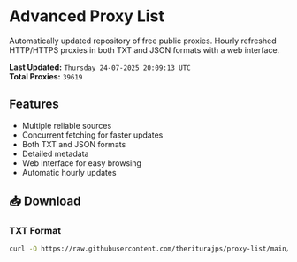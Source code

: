 # Advanced Proxy List

Automatically updated repository of free public proxies. Hourly refreshed HTTP/HTTPS proxies in both TXT and JSON formats with a web interface.

**Last Updated:** `Thursday 24-07-2025 20:09:13 UTC`  
**Total Proxies:** `39619`

## Features
- Multiple reliable sources
- Concurrent fetching for faster updates
- Both TXT and JSON formats
- Detailed metadata
- Web interface for easy browsing
- Automatic hourly updates

## 📥 Download

### TXT Format
```bash
curl -O https://raw.githubusercontent.com/theriturajps/proxy-list/main/proxies.txt